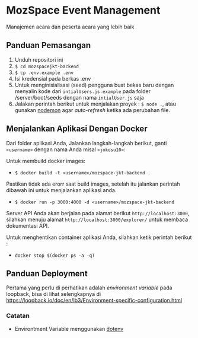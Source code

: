 # MozSpace Event Management
Manajemen acara dan peserta acara yang lebih baik

## Panduan Pemasangan
1. Unduh repositori ini
2. ```$ cd mozspacejkt-backend```
3. ```$ cp .env.example .env```
4. Isi kredensial pada berkas .env
5. Untuk menginisialisasi (seed) pengguna buat bekas baru dengan menyalin kode dari `intialUsers.js.example` pada folder /server/boot/seeds dengan nama  `intialUser.js` saja
5. Jalakan perintah berikut untuk menjalakan proyek : ```$ node .```, atau gunakan [nodemon](https://nodemon.io/) agar _auto-refresh_ ketika ada perubahan file.

## Menjalankan Aplikasi Dengan Docker

Dari folder aplikasi Anda, Jalankan langkah-langkah berikut, ganti `<username>` dengan nama Anda misal `<jokosu10>`:

Untuk membuild docker images:

- `$ docker build -t <username>/mozspace-jkt-backend .`

Pastikan tidak ada erorr saat build images, setelah itu jalankan perintah dibawah ini untuk menjalankan aplikasi anda.

- `$ docker run -p 3000:4000 -d <username>/mozspace-jkt-backend`

Server API Anda akan berjalan pada alamat berikut `http://localhost:3000`, silahkan menuju alamat `http://localhost:3000/explorer/` untuk membaca dokumentasi API.

Untuk menghentikan container aplikasi Anda, silahkan ketik perintah berikut :

- `docker stop $(docker ps -a -q)`

## Panduan Deployment

Pertama yang perlu di perhatikan adalah _environment variable_ pada loopback, bisa di lihat selengkapnya di https://loopback.io/doc/en/lb3/Environment-specific-configuration.html


### Catatan
- Environtment Variable menggunakan [dotenv](https://github.com/motdotla/dotenv)
